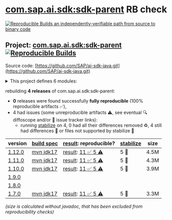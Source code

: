 [com.sap.ai.sdk:sdk-parent](https://central.sonatype.com/artifact/com.sap.ai.sdk/sdk-parent/versions) RB check
=======

[![Reproducible Builds](https://reproducible-builds.org/images/logos/rb.svg) an independently-verifiable path from source to binary code](https://reproducible-builds.org/)

## Project: [com.sap.ai.sdk:sdk-parent](https://central.sonatype.com/artifact/com.sap.ai.sdk/sdk-parent/versions) [![Reproducible Builds](https://img.shields.io/endpoint?url=https://raw.githubusercontent.com/jvm-repo-rebuild/reproducible-central/master/content/com/sap/ai/sdk/badge.json)](https://github.com/jvm-repo-rebuild/reproducible-central/blob/master/content/com/sap/ai/sdk/README.md)

Source code: [https://github.com/SAP/ai-sdk-java.git](https://github.com/SAP/ai-sdk-java.git)

<details><summary>This project defines 6 modules:</summary>

* [com.sap.ai.sdk.foundationmodels:openai](https://central.sonatype.com/artifact/com.sap.ai.sdk.foundationmodels/openai/overview)
* [com.sap.ai.sdk:core](https://central.sonatype.com/artifact/com.sap.ai.sdk/core/overview)
* [com.sap.ai.sdk:document-grounding](https://central.sonatype.com/artifact/com.sap.ai.sdk/document-grounding/overview)
* [com.sap.ai.sdk:orchestration](https://central.sonatype.com/artifact/com.sap.ai.sdk/orchestration/overview)
* [com.sap.ai.sdk:prompt-registry](https://central.sonatype.com/artifact/com.sap.ai.sdk/prompt-registry/overview)
* [com.sap.ai.sdk:sdk-parent](https://central.sonatype.com/artifact/com.sap.ai.sdk/sdk-parent/overview)
</details>

rebuilding **4 releases** of com.sap.ai.sdk:sdk-parent:
- **0** releases were found successfully **fully reproducible** (100% reproducible artifacts :white_check_mark:),
- 4 had issues (some unreproducible artifacts :warning:, see eventual :mag: diffoscope and/or :memo: issue tracker links):
  - running [stabilize](doc/stabilize.md) on 4, 0 had all their differences removed :recycle:, 4 still had differences :rotating_light: or files not supported by stabilize :no_entry_sign:

| version | [build spec](/BUILDSPEC.md) | [result](https://reproducible-builds.org/docs/jvm/): reproducible? | [stabilize](https://github.com/google/oss-rebuild/blob/main/cmd/stabilize/README.md) | size |
| -- | --------- | ------ | ------ | -- |
| [1.12.0](https://central.sonatype.com/artifact/com.sap.ai.sdk/sdk-parent/1.12.0/pom) | [mvn jdk17](sdk-1.12.0.buildspec) | [result](sdk-parent-1.12.0.buildinfo): [11 :white_check_mark:  5 :warning:](sdk-parent-1.12.0.buildcompare) | 5 :rotating_light: | 4.5M |
| [1.11.0](https://central.sonatype.com/artifact/com.sap.ai.sdk/sdk-parent/1.11.0/pom) | [mvn jdk17](sdk-1.11.0.buildspec) | [result](sdk-parent-1.11.0.buildinfo): [11 :white_check_mark:  5 :warning:](sdk-parent-1.11.0.buildcompare) | 5 :rotating_light: | 4.3M |
| [1.10.0](https://central.sonatype.com/artifact/com.sap.ai.sdk/sdk-parent/1.10.0/pom) | [mvn jdk17](sdk-1.10.0.buildspec) | [result](sdk-parent-1.10.0.buildinfo): [11 :white_check_mark:  5 :warning:](sdk-parent-1.10.0.buildcompare) | 5 :rotating_light: | 3.9M |
| [1.9.0](https://central.sonatype.com/artifact/com.sap.ai.sdk/sdk-parent/1.9.0/pom) | | | |
| [1.8.0](https://central.sonatype.com/artifact/com.sap.ai.sdk/sdk-parent/1.8.0/pom) | | | |
| [1.7.0](https://central.sonatype.com/artifact/com.sap.ai.sdk/sdk-parent/1.7.0/pom) | [mvn jdk17](sdk-1.7.0.buildspec) | [result](sdk-parent-1.7.0.buildinfo): [11 :white_check_mark:  5 :warning:](sdk-parent-1.7.0.buildcompare) | 5 :rotating_light: | 3.3M |

<i>(size is calculated without javadoc, that has been excluded from reproducibility checks)</i>
